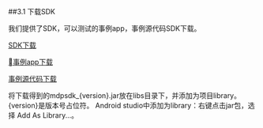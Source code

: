 ##3.1 下载SDK

我们提供了SDK，可以测试的事例app，事例源代码SDK下载。

[SDK下载](http://download-1254300605.cossh.myqcloud.com/driver-app-sdk/v4.0/mdp_sdk.jar)

[事例app下载](http://download-1254300605.cossh.myqcloud.com/driver-app-sdk/v4.0/sdkSample-release.apk)

[事例源代码下载](http://download-1254300605.cossh.myqcloud.com/driver-app-sdk/v4.0/sdkSampleSrc.zip)



将下载得到的mdpsdk_{version}.jar放在libs目录下，并添加为项目library。{version}是版本号占位符。
Android studio中添加为library：右键点击jar包，选择 Add As Library...。
